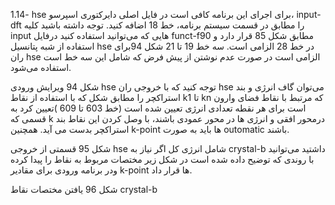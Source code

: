 
1.14- hse
برای اجرای این برنامه کافی است در  فایل اصلی دایرکتوری اسپرسو، input-dft  را  مطابق  در قسمت سیستم  برنامه، خط 18 اضافه کنید. توجه داشته باشید کلیه input  هایی که می‌توانید استفاده کنید درفایل  funct-f90 مطابق شکل 85 قرار دارد و استفاده از شبه پتانسیل hse در خط 28  الزامی است.
سه خط 19 تا  21  شکل 94برای ران hse  الزامی است در صورت عدم نوشتن از پیش فرض که شامل این سه خط است استفاده می‌شود.



شکل 94 ویرایش ورودی hse
توجه کنید که با خروجی ران hse   می‌توان گاف انرژی و بند استراکچر را مطابق شکل  که با استفاده از نقاط k1  تا kn که مرتبط با نقاط فضای وارون است برای هر نقطه تعدادی انرژی تعیین شده است  (خط 603 تا 609 )تعیین کرد به قسمی که k  درمحور افقی و انرژی ها در محور عمودی باشند، با وصل کردن این نقاط بند استراکچر بدست می آید. همچنین k-point  ها باید به صورت outomatic باشند.




شکل 95 قسمتی از خروجی hse  شامل انرژی کل
اگر نیاز به crystal-b   داشتید می‌توانید با روندی که توضیح داده شده است در شکل زیر مختصات مربوط به نقاط را پیدا کرده ودر برنامه ورودی برای مقادیر  k-point  ها قرار داد.



شکل 96 یافتن مختصات نقاط crystal-b   
